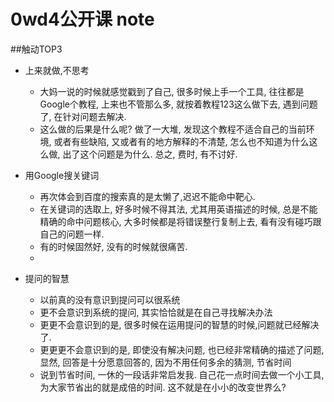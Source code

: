 0wd4公开课 note
==


##触动TOP3
- 上来就做,不思考
  - 大妈一说的时候就感觉戳到了自己, 很多时候上手一个工具, 往往都是Google个教程, 上来也不管那么多, 就按着教程123这么做下去, 遇到问题了, 在针对问题去解决.
  - 这么做的后果是什么呢? 做了一大堆, 发现这个教程不适合自己的当前环境, 或者有些缺陷, 又或者有的地方解释的不清楚, 怎么也不知道为什么这么做, 出了这个问题是为什么. 总之, 费时, 有不讨好.
   
- 用Google搜关键词
  - 再次体会到百度的搜索真的是太懒了,迟迟不能命中靶心.
  - 在关键词的选取上, 好多时候不得其法, 尤其用英语描述的时候, 总是不能精确的命中问题核心, 大多时候都是将错误整行复制上去, 看有没有碰巧跟自己的问题一样.
  - 有的时候固然好, 没有的时候就很痛苦.
  -  
- 提问的智慧
  - 以前真的没有意识到提问可以很系统
  - 更不会意识到系统的提问, 其实恰恰就是在自己寻找解决办法
  - 更更不会意识到的是, 很多时候在运用提问的智慧的时候,问题就已经解决了.
  - 更更更不会意识到的是, 即使没有解决问题, 也已经非常精确的描述了问题, 显然, 回答是十分愿意回答的, 因为不用任何多余的猜测, 节省时间
  - 说到节省时间, 一休的一段话非常启发我. 自己花一点时间去做一个小工具, 为大家节省出的就是成倍的时间. 这不就是在小小的改变世界么?
  
        


